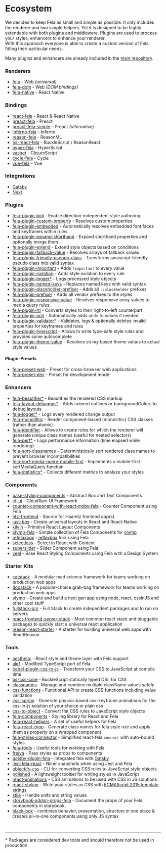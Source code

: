 # Ecosystem

We decided to keep Fela as small and simple as possible. It only includes the renderer and two simple helpers. Yet it is designed to be highly extendable with both plugins and middleware.
Plugins are used to process your styles, enhancers to enhance your renderer. <br>
With this approach everyone is able to create a custom version of Fela fitting their particular needs.

Many plugins and enhancers are already included in the [main repository](https://github.com/robinweser/fela/tree/master/packages).

### Renderers
* [fela](https://github.com/robinweser/fela/tree/master/packages/fela) - Web *(universal)*
* [fela-dom](https://github.com/robinweser/fela/tree/master/packages/fela-dom) - Web *(DOM bindings)*
* [fela-native](https://github.com/robinweser/fela/tree/master/packages/fela-native) - React Native

### Bindings
* [react-fela](https://github.com/robinweser/fela/tree/master/packages/react-fela) - React & React Native
* [preact-fela](https://github.com/robinweser/fela/tree/master/packages/preact-fela) - Preact
* [preact-fela-simple](https://github.com/pshev/preact-fela-simple) - Preact *(alternative)*
* [inferno-fela](https://github.com/robinweser/fela/tree/master/packages/inferno-fela) - Inferno
* [reason-fela](https://github.com/robinweser/fela/tree/master/packages/reason-fela) - ReasonML
* [bs-react-fela](https://github.com/astrada/bs-react-fela) - BuckleScript / ReasonReact
* [hyper-fela](https://github.com/ahdinosaur/hyper-fela) - HyperScript
* [vashet](https://github.com/derHowie/vashet) - ClojureScript
* [cycle-fela](https://github.com/wcastand/cycle-fela) - Cycle
* [vue-fela](https://github.com/wagerfield/vue-fela) - Vue

### Integrations
* [Gatsby](https://github.com/mmintel/gatsby-plugin-fela)
* [Next](https://github.com/zeit/next.js/tree/master/examples/with-fela)

### Plugins
* [fela-plugin-bidi](https://github.com/robinweser/fela/tree/master/packages/fela-plugin-bidi) - Enable direction-independent style authoring
* [fela-plugin-custom-property](https://github.com/robinweser/fela/tree/master/packages/fela-plugin-custom-property) - Resolves custom properties
* [fela-plugin-embedded](https://github.com/robinweser/fela/tree/master/packages/fela-plugin-embedded) - Automatically resolves embedded font faces and keyframes within rules
* [fela-plugin-expand-shorthand](https://github.com/robinweser/fela/tree/master/packages/fela-plugin-expand-shorthand) - Expand shorthand properties and optionally merge them
* [fela-plugin-extend](https://github.com/robinweser/fela/tree/master/packages/fela-plugin-extend) - Extend style objects based on conditions
* [fela-plugin-fallback-value](https://github.com/robinweser/fela/tree/master/packages/fela-plugin-fallback-value) - Resolves arrays of fallback values
* [fela-plugin-friendly-pseudo-class](https://github.com/robinweser/fela/tree/master/packages/fela-plugin-friendly-pseudo-class) - Transforms javascript-friendly pseudo class into valid syntax
* [fela-plugin-important](https://github.com/robinweser/fela/tree/master/packages/fela-plugin-important) - Adds `!important` to every value
* [fela-plugin-isolation](https://github.com/robinweser/fela/tree/master/packages/fela-plugin-isolation) - Adds style isolation to every rule
* [fela-plugin-logger*](https://github.com/robinweser/fela/tree/master/packages/fela-plugin-logger) - Logs processed style objects
* [fela-plugin-named-keys](https://github.com/robinweser/fela/tree/master/packages/fela-plugin-named-keys) - Replaces named keys with valid syntax
* [fela-plugin-placeholder-prefixer](https://github.com/robinweser/fela/tree/master/packages/fela-plugin-placeholder-prefixer) - Adds all `::placeholder` prefixes
* [fela-plugin-prefixer](https://github.com/robinweser/fela/tree/master/packages/fela-plugin-prefixer) - Adds all vendor prefixes to the styles
* [fela-plugin-responsive-value](https://github.com/robinweser/fela/tree/master/packages/fela-plugin-responsive-value) - Resolves responsive array values to media query rules
* [fela-plugin-rtl](https://github.com/robinweser/fela/tree/master/packages/fela-plugin-rtl) - Converts styles to their right-to-left counterpart
* [fela-plugin-unit](https://github.com/robinweser/fela/tree/master/packages/fela-plugin-unit) - Automatically adds units to values if needed
* [fela-plugin-validator*](https://github.com/robinweser/fela/tree/master/packages/fela-plugin-validator) - Validates, logs & optionally deletes invalid properties for keyframes and rules
* [fela-plugin-typescript](https://github.com/robinweser/fela/tree/master/packages/fela-plugin-typescript) - Allows to write type-safe style rules and provides some autocomplete
* [fela-plugin-theme-value](https://github.com/robinweser/fela/tree/master/packages/fela-plugin-theme-value) - Resolves string-based theme values to actual style values

#### Plugin-Presets
* [fela-preset-web](https://github.com/robinweser/fela/tree/master/packages/fela-preset-web) - Preset for cross-browser web applications
* [fela-preset-dev](https://github.com/robinweser/fela/tree/master/packages/fela-preset-dev) - Preset for development mode

### Enhancers
* [fela-beautifier*](https://github.com/robinweser/fela/tree/master/packages/fela-beautifier) - Beautifies the rendered CSS markup
* [fela-layout-debugger*](https://github.com/robinweser/fela/tree/master/packages/fela-layout-debugger) - Adds colored outlines or backgroundColors to debug layouts
* [fela-logger*](https://github.com/robinweser/fela/tree/master/packages/fela-logger) - Logs every rendered change output
* [fela-monolithic](https://github.com/robinweser/fela/tree/master/packages/fela-monolithic) - Render component-based (monolithic) CSS classes (rather than atomic)
* [fela-identifier](https://github.com/robinweser/fela/tree/master/packages/fela-identifier) - Allows to create rules for which the renderer will generate unique class names (useful for nested selectors)
* [fela-perf*](https://github.com/robinweser/fela/tree/master/packages/fela-perf) - Logs performance information (time elapsed while rendering)
* [fela-sort-classnames](https://github.com/robinweser/fela/tree/master/packages/fela-sort-classnames) - Deterministically sort rendered class names to prevent browser incompatibilities
* [fela-sort-media-query-mobile-first](https://github.com/robinweser/fela/tree/master/packages/fela-sort-media-query-mobile-first) - Implements a mobile-first sortMediaQuery function
* [fela-statistics*](https://github.com/robinweser/fela/tree/master/packages/fela-statistics) - Collects different metrics to analyze your styles

### Components
* [base-styling-components](https://github.com/pitr12/base-styling-components) - Abstract Box and Text Components
* [cf-ui](https://github.com/cloudflare/cf-ui) - Cloudflare UI Framework
* [counter-component-with-react-mobx-fela](https://github.com/Mercateo/counter-component-with-react-mobx-fela) - Counter Component using Fela
* [htz-frontend](https://github.com/Haaretz/htz-frontend) - Source for Haaretz frontend app(s)
* [just-box](https://github.com/RafalFilipek/just-box) - Create universal layouts in React and React-Native
* [kilvin](https://github.com/robinweser/kilvin) - Primitive React Layout Components
* [olymp-fela](https://github.com/olymp/olymp/tree/master/packages/fela) - Simple collection of Fela Components for [olymp](https://github.com/olymp/olymp)
* [refelaxbox](https://github.com/degroote22/refelaxbox/blob/master/package.json) - [reflexbox](https://github.com/jxnblk/reflexbox) fork using Fela
* [selectless](https://github.com/Kilix/selectless) - Select in React with Context
* [superslider](https://github.com/adamgiacomelli/superslider) - Slider Component using Fela
* [veel](https://github.com/queckezz/veel) - Base React Styling Components using Fela with a Design System

### Starter Kits
* [catstack](https://github.com/root-systems/catstack) - A modular mad science framework for teams working on production web apps
* [dogstack](https://github.com/root-systems/dogstack) - A popular-choice grab-bag framework for teams working on production web apps
* [olymp](https://github.com/olymp/olymp) - Create and build a next gen app using node, react, cssInJS and other cool stuff
* [fullstack-pro](https://github.com/cdmbase/fullstack-pro) - Full Stack to create independent packages and to run on servers
* [react-frontend-server-stack](https://github.com/cdmbase/react-frontend-server-stack/tree/master/packages/react-fela) - Most common react stack and pluggable packages to quickly start a universal react application
* [reason-react-starter](https://github.com/drejohnson/reason-react-starter) - A starter for building universal web apps with ReactReason

### Tools
* [aesthetic](https://github.com/milesj/aesthetic) - React style and theme layer with Fela support
* [alef](https://github.com/as-com/alef) - Modified TypeScript port of Fela
* [babel-plugin-css-to-js](https://github.com/jakecoxon/babel-plugin-css-to-js) - Transform your CSS to JavaScript at compile time
* [bs-css-core](https://github.com/astrada/bs-css-core) - BuckleScript statically typed DSL for CSS
* [classnames](https://github.com/JedWatson/classnames) - Manage and combine multiple className values safely
* [css-functions](https://github.com/cssinjs/css-functions) - Functional API to create CSS functions including value validation
* [css-spring](https://github.com/codepunkt/css-spring) - Generate physics based css-keyframe animations for the css-in-js solution of your choice or plain css
* [css-to-object](https://github.com/jxnblk/css-to-object) - Convert flat CSS rules to JavaScript style objects
* [fela-components](https://github.com/arturmuller/fela-components) - Styling library for React and Fela
* [fela-react-helpers](https://github.com/vlad-zhukov/fela-react-helpers) - A set of useful helpers for Fela
* [fela-react-prop](https://github.com/codepunkt/fela-react-prop) - Generate class names for fela style rule and apply them as property on a wrapped component
* [fela-styles-connector](https://github.com/dustin-H/fela-styles-connector) - Simplified react-fela `connect` with auto-bound styles
* [fela-tools](https://github.com/robinweser/fela/tree/master/packages/fela-tools) - Useful tools for working with Fela
* [frejya](https://github.com/benoneal/freyja) - Pass styles as props to components
* [gatsby-plugin-fela](https://github.com/mmintel/gatsby-plugin-fela) - Integrates fela with [Gatsby](http://gatsbyjs.org)
* [jest-fela-react](https://github.com/Kilix/jest-fela-react) - Nicer snapshots when using Jest and Fela
* [objectify-css](https://github.com/lachlanjc/objectify-css) - CLI for converting CSS rules to JavaScript style objects
* [polished](https://github.com/styled-components/polished) - A lightweight toolset for writing styles in JavaScript
* [react-animations](https://github.com/FormidableLabs/react-animations) - CSS animations to be used with CSS in JS solutions
* [react-styling](https://github.com/halt-hammerzeit/react-styling) - Write your styles as CSS with [ECMAScript 2015 template strings](https://developer.mozilla.org/de/docs/Web/JavaScript/Reference/template_strings)
* [stile](https://github.com/bloodyowl/stile) - Handle units and string values
* [storybook-addon-props-fela](https://github.com/Kilix/storybook-addon-props-fela) - Document the props of your Fela components in storybook.
* [black-box](https://github.com/rocketstation/black-box) - combines behavior, presentation, structure in one place & creates all-in-one components using only JS syntax

<br>

------

\* Packages are considered dev tools and should therefore not be used in production.
